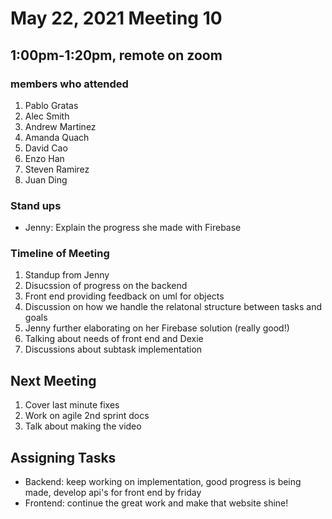 # May 22, 2021 Meeting 10

## 1:00pm-1:20pm, remote on zoom

### members who attended
1. Pablo Gratas
2. Alec Smith
3. Andrew Martinez
4. Amanda Quach
5. David Cao
6. Enzo Han
7. Steven Ramirez
8. Juan Ding

### Stand ups
- Jenny: Explain the progress she made with Firebase 

### Timeline of Meeting
1. Standup from Jenny
2. Disucssion of progress on the backend
3. Front end providing feedback on uml for objects
4. Discussion on how we handle the relatonal structure between tasks and goals
5. Jenny further elaborating on her Firebase solution (really good!)
6. Talking about needs of front end and Dexie
7. Discussions about subtask implementation

## Next Meeting
1. Cover last minute fixes
2. Work on agile 2nd sprint docs
3. Talk about making the video

## Assigning Tasks
- Backend: keep working on implementation, good progress is being made, develop api's for front end by friday
- Frontend: continue the great work and make that website shine!





